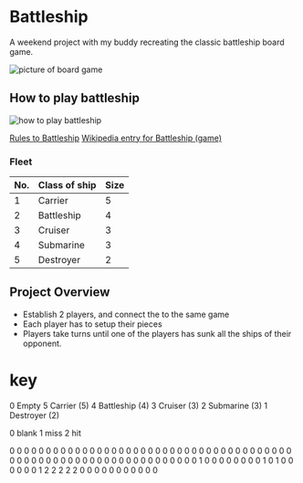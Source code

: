 # Battleship

A weekend project with my buddy recreating the classic battleship board game.

![picture of board game](./preview-battleship.jpg)

## How to play battleship

![how to play battleship](./how-to-play-battleship.gif)

[Rules to Battleship](https://www.thesprucecrafts.com/the-basic-rules-of-battleship-411069)
[Wikipedia entry for Battleship (game)](https://en.wikipedia.org/wiki/Battleship_%28game%29)

### Fleet

| No. | Class of ship | Size |
| --- | ------------- | ---- |
| 1   | Carrier       | 5    |
| 2   | Battleship    | 4    |
| 3   | Cruiser       | 3    |
| 4   | Submarine     | 3    |
| 5   | Destroyer     | 2    |

## Project Overview

- Establish 2 players, and connect the to the same game
- Each player has to setup their pieces
- Players take turns until one of the players has sunk all the ships of their opponent.

# key

0 Empty
5 Carrier (5)
4 Battleship (4)
3 Cruiser (3)
2 Submarine (3)
1 Destroyer (2)

0 blank
1 miss
2 hit

0 0 0 0 0 0 0 0 0 0
0 0 0 0 0 0 0 0 0 0
0 0 0 0 0 0 0 0 0 0
0 0 0 0 0 0 0 0 0 0
0 0 0 0 0 0 0 0 0 0
0 0 0 0 0 0 0 0 0 0
0 0 0 0 0 1 0 0 0 0
0 0 0 0 1 0 1 0 0 0
0 0 0 1 2 2 2 2 2 0
0 0 0 0 0 0 0 0 0 0
